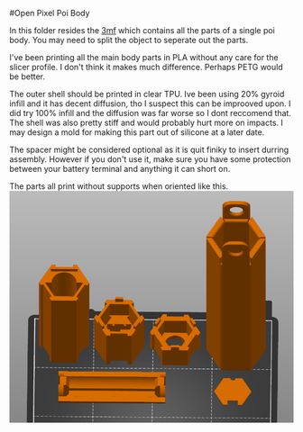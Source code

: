 #Open Pixel Poi Body

In this folder resides the [3mf](OpenPixelPoiAllParts.3mf) which contains all the parts of a single poi body. You may need to split the object to seperate out the parts.

I've been printing all the main body parts in PLA without any care for the slicer profile. I don't think it makes much difference. Perhaps PETG would be better.

The outer shell should be printed in clear TPU. Ive been using 20% gyroid infill and it has decent diffusion, tho I suspect this can be improoved upon. I did try 100% infill and the diffusion was far worse so I dont reccomend that. The shell was also pretty stiff and would probably hurt more on impacts. I may design a mold for making this part out of silicone at a later date.

The spacer might be considered optional as it is quit finiky to insert durring assembly. However if you don't use it, make sure you have some protection between your battery terminal and anything it can short on.

The parts all print without supports when oriented like this.
![orientation](print_orientation.png)